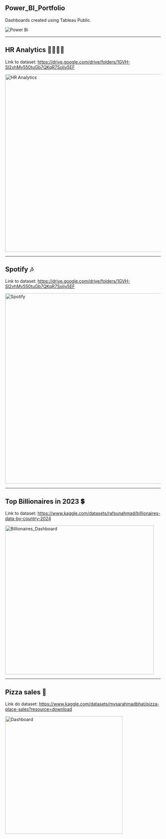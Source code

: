 ## Power_BI_Portfolio

Dashboards created using Tableau Public.

![Power Bi](https://img.shields.io/badge/power_bi-F2C811?style=flat&logo=powerbi&logoColor=black)

---
## HR Analytics 👩‍💼👨‍💼

Link to dataset: https://drive.google.com/drive/folders/1GVH-Sl2vhMv550tuGb7QKqR7SoIjy5EF

<img width="574" alt="HR Analytics" src="https://github.com/Klaud247/Power_BI_Portfolio/assets/161705800/b04f3029-ed2c-488f-a314-09f56591d463">

---
## Spotify 🎶

Link to dataset: https://drive.google.com/drive/folders/1GVH-Sl2vhMv550tuGb7QKqR7SoIjy5EF

<img width="615" alt="Spotify" src="https://github.com/Klaud247/Power_BI_Portfolio/assets/161705800/aaf0f846-e0a9-4264-9741-aca9b88347fc">

---
## Top Billionaires in 2023 💲

Link to dataset: https://www.kaggle.com/datasets/rafsunahmad/billionaires-data-by-country-2024

<img width="481" alt="Billionaires_Dashboard" src="https://github.com/Klaud247/Power_BI_Portfolio/assets/161705800/a3c48cd1-f720-4dc2-9806-a55c1cf3e014">

--- 
## Pizza sales 🍕

Link do dataset: https://www.kaggle.com/datasets/mysarahmadbhat/pizza-place-sales?resource=download

<img width="380" alt="Dashboard" src="https://github.com/Klaud247/Power_BI_Portfolio/assets/161705800/f5bca40a-462c-4997-aea2-034a78956be4">

